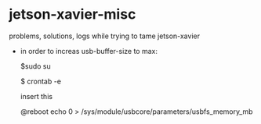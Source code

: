 # jetson-xavier-misc
problems, solutions, logs while trying to tame jetson-xavier

* in order to increas usb-buffer-size to max:

     $sudo su

     $ crontab -e

     insert this

     @reboot echo 0 > /sys/module/usbcore/parameters/usbfs_memory_mb


